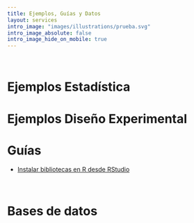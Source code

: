 ```yaml
---
title: Ejemplos, Guías y Datos
layout: services
intro_image: "images/illustrations/prueba.svg"
intro_image_absolute: false
intro_image_hide_on_mobile: true
---
```


<br>

# Ejemplos Estadística

# Ejemplos Diseño Experimental

# Guías

- [Instalar bibliotecas en R desde RStudio](/temas/Guides/01-InstallPackage.html)

<br>

# Bases de datos

